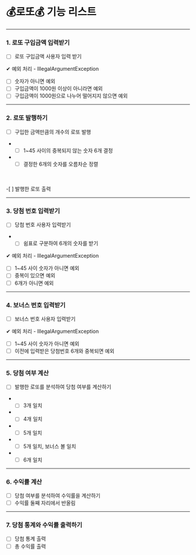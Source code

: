 # 💰로또💰 기능 리스트

---

### 1. 로또 구입금액 입력받기
-[ ] 로또 구입금액 사용자 입력 받기

✔ 예외 처리 - IllegalArgumentException
-[ ] 숫자가 아니면 예외
-[ ] 구입금액이 1000원 이상이 아니라면 예외
-[ ] 구입금액이 1000원으로 나누어 떨어지지 않으면 예외

---

### 2. 로또 발행하기
-[ ] 구입한 금액만큼의 개수의 로또 발행
- -[ ] 1~45 사이의 중복되지 않는 숫자 6개 결정
- -[ ] 결정한 6개의 숫자를 오름차순 정렬
<br/>
<br/>
-[ ] 발행한 로또 출력

---
### 3. 당첨 번호 입력받기
-[ ] 당첨 번호 사용자 입력받기
- -[ ] 쉼표로 구분하여 6개의 숫자를 받기

✔ 예외 처리 - IllegalArgumentException
-[ ] 1~45 사이 숫자가 아니면 예외
-[ ] 중복이 있으면 예외
-[ ] 6개가 아니면 예외

---
### 4. 보너스 번호 입력받기
-[ ] 보너스 번호 사용자 입력받기

✔ 예외 처리 - IllegalArgumentException
-[ ] 1~45 사이 숫자가 아니면 예외
-[ ] 이전에 입력받은 당첨번호 6개와 중복되면 예외

---
### 5. 당첨 여부 계산
-[ ] 발행한 로또를 분석하여 당첨 여부를 계산하기
- -[ ] 3개 일치
- -[ ] 4개 일치
- -[ ] 5개 일치
- -[ ] 5개 일치, 보너스 볼 일치
- -[ ] 6개 일치

---
### 6. 수익률 계산
-[ ] 당첨 여부를 분석하여 수익률을 계산하기
-[ ] 수익률 둘째 자리에서 반올림

---
### 7. 당첨 통계와 수익률 출력하기
-[ ] 당첨 통계 출력
-[ ] 총 수익률 출력
